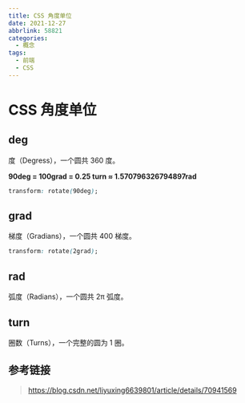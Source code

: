 ```yaml
---
title: CSS 角度单位
date: 2021-12-27
abbrlink: 58821
categories:
  - 概念
tags:
  - 前端
  - CSS
---
```


# CSS 角度单位

## deg

度（Degress），一个圆共 360 度。

**90deg = 100grad = 0.25 turn ≈ 1.570796326794897rad**

```css
transform: rotate(90deg);
```

## grad

梯度（Gradians），一个圆共 400 梯度。

```css
transform: rotate(2grad);
```

## rad

弧度（Radians），一个圆共 2π 弧度。

## turn

圈数（Turns），一个完整的圆为 1 圈。

## 参考链接

> https://blog.csdn.net/liyuxing6639801/article/details/70941569